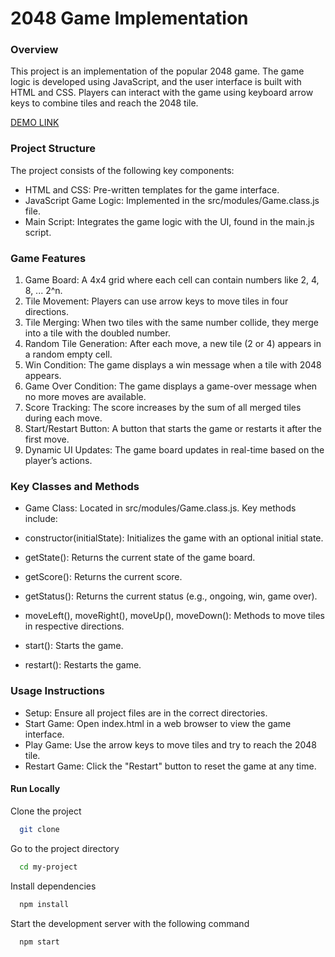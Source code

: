 # 2048 Game Implementation

### Overview

This project is an implementation of the popular 2048 game. The game logic is developed using JavaScript, and the user interface is built with HTML and CSS. Players can interact with the game using keyboard arrow keys to combine tiles and reach the 2048 tile.

[DEMO LINK](https://mariasnegireva.github.io/2048_game/)

### Project Structure

The project consists of the following key components:

- HTML and CSS: Pre-written templates for the game interface.
- JavaScript Game Logic: Implemented in the src/modules/Game.class.js file.
- Main Script: Integrates the game logic with the UI, found in the main.js script.

### Game Features

1. Game Board: A 4x4 grid where each cell can contain numbers like 2, 4, 8, ... 2^n.
2. Tile Movement: Players can use arrow keys to move tiles in four directions.
3. Tile Merging: When two tiles with the same number collide, they merge into a tile with the doubled number.
4. Random Tile Generation: After each move, a new tile (2 or 4) appears in a random empty cell.
5. Win Condition: The game displays a win message when a tile with 2048 appears.
6. Game Over Condition: The game displays a game-over message when no more moves are available.
7. Score Tracking: The score increases by the sum of all merged tiles during each move.
8. Start/Restart Button: A button that starts the game or restarts it after the first move.
9. Dynamic UI Updates: The game board updates in real-time based on the player’s actions.

### Key Classes and Methods

- Game Class: Located in src/modules/Game.class.js. Key methods include:

- constructor(initialState): Initializes the game with an optional initial state.
- getState(): Returns the current state of the game board.
- getScore(): Returns the current score.
- getStatus(): Returns the current status (e.g., ongoing, win, game over).
- moveLeft(), moveRight(), moveUp(), moveDown(): Methods to move tiles in respective directions.
- start(): Starts the game.
- restart(): Restarts the game.

### Usage Instructions

- Setup: Ensure all project files are in the correct directories.
- Start Game: Open index.html in a web browser to view the game interface.
- Play Game: Use the arrow keys to move tiles and try to reach the 2048 tile.
- Restart Game: Click the "Restart" button to reset the game at any time.

#### Run Locally

Clone the project

```bash
  git clone
```

Go to the project directory

```bash
  cd my-project
```

Install dependencies

```bash
  npm install
```

Start the development server with the following command

```bash
  npm start
```
